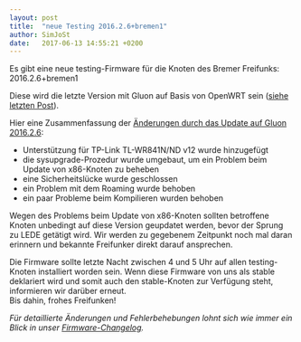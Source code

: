 ```yaml
---
layout: post
title:  "neue Testing 2016.2.6+bremen1"
author: SimJoSt
date:   2017-06-13 14:55:21 +0200
---
```

Es gibt eine neue testing-Firmware für die Knoten des Bremer Freifunks: 2016.2.6+bremen1  

Diese wird die letzte Version mit Gluon auf Basis von OpenWRT sein ([siehe letzten Post](gluon-wechselt-softwarebasis.html)).

Hier eine Zusammenfassung der [Änderungen durch das Update auf Gluon 2016.2.6](https://wiki.bremen.freifunk.net/Firmware/Changelog#freifunk-bremen-versionen_2016-2-6-bremen1):

- Unterstützung für TP-Link TL-WR841N/ND v12 wurde hinzugefügt
- die sysupgrade-Prozedur wurde umgebaut, um ein Problem beim Update von x86-Knoten zu beheben
- eine Sicherheitslücke wurde geschlossen
- ein Problem mit dem Roaming wurde behoben
- ein paar Probleme beim Kompilieren wurden behoben

Wegen des Problems beim Update von x86-Knoten sollten betroffene Knoten unbedingt auf diese Version geupdatet werden, bevor der Sprung zu LEDE getätigt wird. Wir werden zu gegebenem Zeitpunkt noch mal daran erinnern und bekannte Freifunker direkt darauf ansprechen.

Die Firmware sollte letzte Nacht zwischen 4 und 5 Uhr auf allen testing-Knoten installiert worden sein. Wenn diese Firmware von uns als stable deklariert wird und somit auch den stable-Knoten zur Verfügung steht, informieren wir darüber erneut.  
Bis dahin, frohes Freifunken!

*Für detaillierte Änderungen und Fehlerbehebungen lohnt sich wie immer ein Blick in unser [Firmware-Changelog](https://wiki.bremen.freifunk.net/Firmware/Changelog).*
